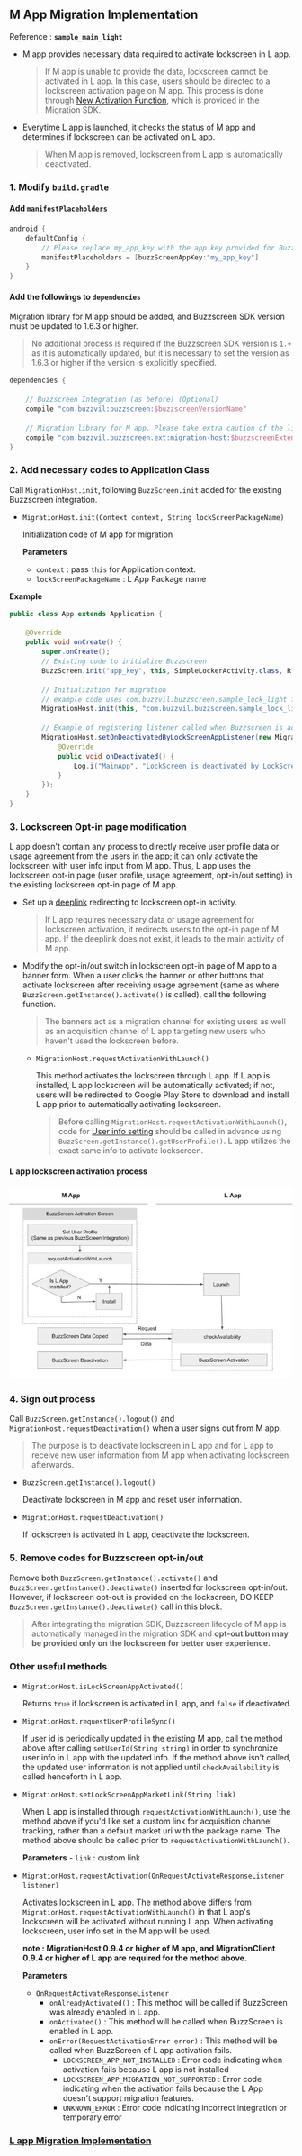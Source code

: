 ## M App Migration Implementation

Reference : **`sample_main_light`**

- M app provides necessary data required to activate lockscreen in L app.
    > If M app is unable to provide the data, lockscreen cannot be activated in L app. In this case, users should be directed to a lockscreen activation page on M app. This process is done through [New Activation Function](LIGHT-MIGRATION-M-EN.md#3-Lockscreen-Opt-in-page-modification), which is provided in the Migration SDK.
- Everytime L app is launched, it checks the status of M app and determines if lockscreen can be activated on L app.
    > When M app is removed, lockscreen from L app is automatically deactivated.

### 1. Modify `build.gradle`

#### Add `manifestPlaceholders`

```groovy
android {
    defaultConfig {
        // Please replace my_app_key with the app key provided for BuzzScreen integration process
        manifestPlaceholders = [buzzScreenAppKey:"my_app_key"]
    }
}
```

#### Add the followings to `dependencies`
Migration library for M app should be added, and Buzzscreen SDK version must be updated to 1.6.3 or higher.
> No additional process is required if the Buzzscreen SDK version is `1.+` as it is automatically updated, but it is necessary to set the version as 1.6.3 or higher if the version is explicitly specified.

```groovy
dependencies {
    
    // Buzzscreen Integration (as before) (Optional)
    compile "com.buzzvil:buzzscreen:$buzzscreenVersionName"
    
    // Migration library for M app. Please take extra caution of the library name as it is different for L app. 
    compile "com.buzzvil.buzzscreen.ext:migration-host:$buzzscreenExtentionVersionName"
}
```


### 2. Add necessary codes to Application Class
Call `MigrationHost.init`, following `BuzzScreen.init` added for the existing Buzzscreen integration.

- `MigrationHost.init(Context context, String lockScreenPackageName)`

    Initialization code of M app for migration

    **Parameters**
    - `context` : pass `this` for Application context. 
    - `lockScreenPackageName` : L App Package name
    
**Example**

```java
public class App extends Application {

    @Override
    public void onCreate() {
        super.onCreate();
        // Existing code to initialize Buzzscreen
        BuzzScreen.init("app_key", this, SimpleLockerActivity.class, R.drawable.image_on_fail);

        // Initialization for migration
        // example code uses com.buzzvil.buzzscreen.sample_lock_light for L app package name.
        MigrationHost.init(this, "com.buzzvil.buzzscreen.sample_lock_light");
        
        // Example of registering listener called when Buzzscreen is activated in L app, deactivating that of M app
        MigrationHost.setOnDeactivatedByLockScreenAppListener(new MigrationHost.OnDeactivateByLockScreenAppListener() {
            @Override
            public void onDeactivated() {
                Log.i("MainApp", "LockScreen is deactivated by LockScreen App");
            }
        });
    }
}

```


### 3. Lockscreen Opt-in page modification
L app doesn't contain any process to directly receive user profile data or usage agreement from the users in the app; it can only activate the lockscreen with user info input from M app. Thus, L app uses the lockscreen opt-in page (user profile, usage agreement, opt-in/out setting) in the existing lockscreen opt-in page of M app.
- Set up a [deeplink](https://developer.android.com/training/app-links/deep-linking.html) redirecting to lockscreen opt-in activity.
    > If L app requires necessary data or usage agreement for lockscreen activation, it redirects users to the opt-in page of M app. If the deeplink does not exist, it leads to the main activity of M app.
- Modify the opt-in/out switch in lockscreen opt-in page of M app to a banner form. When a user clicks the banner or other buttons that activate lockscreen after receiving usage agreement (same as where `BuzzScreen.getInstance().activate()` is called), call the following function.
    > The banners act as a migration channel for existing users as well as an acquisition channel of L app targeting new users who haven't used the lockscreen before. 

    - `MigrationHost.requestActivationWithLaunch()`

        This method activates the lockscreen through L app. If L app is installed, L app lockscreen will be automatically activated; if not, users will be redirected to Google Play Store to download and install L app prior to automatically activating lockscreen.
        > Before calling `MigrationHost.requestActivationWithLaunch()`, code for [User info setting](https://github.com/Buzzvil/buzzscreen-sdk-publisher#2-%EC%9C%A0%EC%A0%80-%EC%A0%95%EB%B3%B4-%EC%84%A4%EC%A0%95) should be called in advance using `BuzzScreen.getInstance().getUserProfile()`. L app utilizes the exact same info to activate lockscreen.
        

#### L app lockscreen activation process
![Light Activation Flow From M](light_activation_flow_from_m.jpg)


### 4. Sign out process
Call `BuzzScreen.getInstance().logout()` and `MigrationHost.requestDeactivation()` when a user signs out from M app.
> The purpose is to deactivate lockscreen in L app and for L app to receive new user information from M app when activating lockscreen afterwards.

- `BuzzScreen.getInstance().logout()`

    Deactivate lockscreen in M app and reset user information.
 
- `MigrationHost.requestDeactivation()`
 
    If lockscreen is activated in L app, deactivate the lockscreen.


### 5. Remove codes for Buzzscreen opt-in/out
Remove both `BuzzScreen.getInstance().activate()` and `BuzzScreen.getInstance().deactivate()` inserted for lockscreen opt-in/out. However, if lockscreen opt-out is provided on the lockscreen, DO KEEP `BuzzScreen.getInstance().deactivate()` call in this block.
> After integrating the migration SDK, Buzzscreen lifecycle of M app is automatically managed in the migration SDK and **opt-out button may be provided only on the lockscreen for better user experience.**


### Other useful methods

- `MigrationHost.isLockScreenAppActivated()`
 
    Returns `true` if lockscreen is activated in L app, and `false` if deactivated.

- `MigrationHost.requestUserProfileSync()`

    If user id is periodically updated in the existing M app, call the method above after calling `setUserId(String string)` in order to synchronize user info in L app with the updated info. If the method above isn't called, the updated user information is not applied until `checkAvailability` is called henceforth in L app.

- `MigrationHost.setLockScreenAppMarketLink(String link)`

    When L app is installed through `requestActivationWithLaunch()`, use the method above if you'd like set a custom link for acquisition channel tracking, rather than a default market uri with the package name. The method above should be called prior to `requestActivationWithLaunch()`.
    
    **Parameters**
        - `link` : custom link
    
        
- `MigrationHost.requestActivation(OnRequestActivateResponseListener listener)`

    Activates lockscreen in L app. The method above differs from `MigrationHost.requestActivationWithLaunch()` in that L app's lockscreen will be activated without running L app. When activating lockscreen, user info set in the M app will be used.
    
    **note : MigrationHost 0.9.4 or higher of M app, and MigrationClient 0.9.4 or higher of L app are required for the method above.**
     
    **Parameters**
    - `OnRequestActivateResponseListener`
        - `onAlreadyActivated()` : This method will be called if BuzzScreen was already enabled in L app.
        - `onActivated()` : This method will be called when BuzzScreen is enabled in L app.
        - `onError(RequestActivationError error)` : This method will be called when BuzzScreen of L app activation fails.
            - `LOCKSCREEN_APP_NOT_INSTALLED` : Error code indicating when activation fails because L app is not installed
            - `LOCKSCREEN_APP_MIGRATION_NOT_SUPPORTED` : Error code indicating when the activation fails because the L App doesn't support migration features.
            - `UNKNOWN_ERROR` : Error code indicating incorrect integration or temporary error
            
### [L app Migration Implementation](LIGHT-MIGRATION-L-EN.md)
